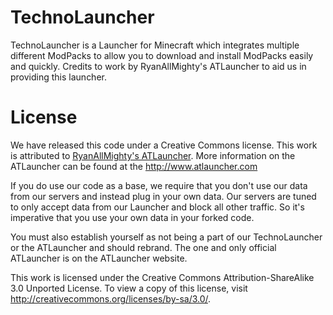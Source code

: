 TechnoLauncher
==============

TechnoLauncher is a Launcher for Minecraft which integrates multiple different ModPacks to allow you to download and install ModPacks easily and quickly.  Credits to work by RyanAllMighty's ATLauncher to aid us in providing this launcher.


License
==============

We have released this code under a Creative Commons license. This work is attributed to <a href="https://github.com/RyanTheAllmighty/ATLauncher">RyanAllMighty's ATLauncher</a>.  More information on the ATLauncher can be found at the http://www.atlauncher.com

If you do use our code as a base, we require that you don't use our data from our servers and instead plug in your own data. Our servers are tuned to only accept data from our Launcher and block all other traffic. So it's imperative that you use your own data in your forked code.

You must also establish yourself as not being a part of our TechnoLauncher or the ATLauncher and should rebrand. The one and only official ATLauncher is on the ATLauncher website.


This work is licensed under the Creative Commons Attribution-ShareAlike 3.0 Unported License. To view a copy of this license, visit http://creativecommons.org/licenses/by-sa/3.0/.

